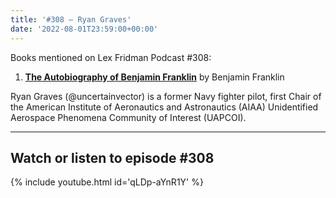 ```yaml
---
title: '#308 – Ryan Graves'
date: '2022-08-01T23:59:00+00:00'
---
```


Books mentioned on Lex Fridman Podcast #308:

1. <b><a href="https://amzn.to/3GtrQRi" target="_blank" rel="sponsored noopener noreferrer">The Autobiography of Benjamin Franklin</a></b> by Benjamin Franklin

Ryan Graves (@uncertainvector) is a former Navy fighter pilot, first Chair of the American Institute of Aeronautics and Astronautics (AIAA) Unidentified Aerospace Phenomena Community of Interest (UAPCOI).

- - - - - -

## Watch or listen to episode #308

{% include youtube.html id='qLDp-aYnR1Y' %}